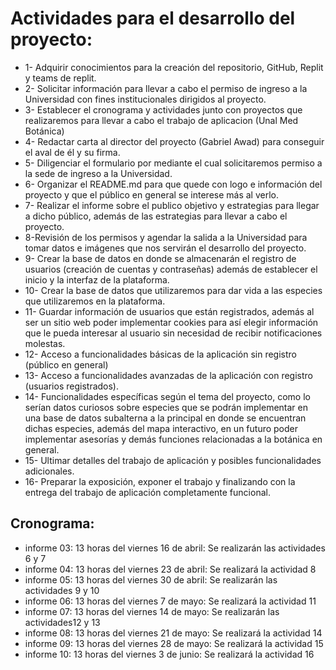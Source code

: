 # Actividades para el desarrollo del proyecto:
* 1- Adquirir conocimientos para la creación del repositorio, GitHub, Replit y teams de replit.
* 2- Solicitar información para llevar a cabo el permiso de ingreso a la Universidad con fines institucionales dirigidos al proyecto.
* 3- Establecer el cronograma y actividades junto con proyectos que realizaremos para llevar a cabo el trabajo de aplicacion (Unal Med Botánica)
* 4- Redactar carta al director del proyecto (Gabriel Awad) para conseguir el aval de él y su firma.
* 5- Diligenciar el formulario por mediante el cual solicitaremos permiso a la sede de ingreso a la Universidad.
* 6- Organizar el README.md para que quede con logo e información del proyecto y que el público en general se interese más al verlo.
* 7- Realizar el informe sobre el publico objetivo y estrategias para llegar a dicho público, además de las estrategias para llevar a cabo el proyecto.
* 8-Revisión de los permisos y agendar la salida a la Universidad para tomar datos e imágenes que nos servirán el desarrollo del proyecto.
* 9- Crear la base de datos en donde se almacenarán el registro de usuarios (creación de cuentas y contraseñas) además de establecer el inicio y la interfaz de la plataforma.
* 10- Crear la base de datos que utilizaremos para dar vida a las especies que utilizaremos en la plataforma.
* 11- Guardar información de usuarios que están registrados, además al ser un sitio web poder implementar cookies para así elegir información que le pueda interesar al usuario sin necesidad de recibir notificaciones molestas.
* 12- Acceso a funcionalidades básicas de la aplicación sin registro (público en general)
* 13- Acceso a funcionalidades avanzadas de la aplicación con registro (usuarios registrados).
* 14- Funcionalidades específicas según el tema del proyecto, como lo serían datos curiosos sobre especies que se podrán implementar en una base de datos subalterna a la principal en donde se encuentran dichas especies, además del mapa interactivo, en un futuro poder implementar asesorías y demás funciones relacionadas a la botánica en general.
* 15- Ultimar detalles del trabajo de aplicación y posibles funcionalidades adicionales.
* 16- Preparar la exposición, exponer el trabajo y finalizando con la entrega del trabajo de aplicación completamente funcional.

## Cronograma:
* informe 03: 13 horas del viernes 16 de abril: Se realizarán las actividades 6 y 7
* informe 04: 13 horas del viernes 23 de abril: Se realizará la actividad 8
* informe 05: 13 horas del viernes 30 de abril: Se realizarán las actividades 9 y 10
* informe 06: 13 horas del viernes 7 de mayo: Se realizará la actividad 11 
* informe 07: 13 horas del viernes 14 de mayo: Se realizarán las actividades12 y 13
* informe 08: 13 horas del viernes 21 de mayo: Se realizará la actividad 14
* informe 09: 13 horas del viernes 28 de mayo: Se realizará la actividad 15
* informe 10: 13 horas del viernes 3 de junio: Se realizará la actividad 16
